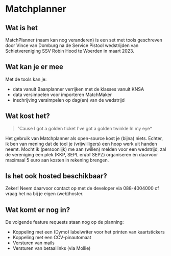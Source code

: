 # Matchplanner

## Wat is het

MatchPlanner (naam kan nog veranderen) is een set met tools geschreven door Vince van Domburg na de Service Pistool wedstrijden van Schietvereniging SSV Robin Hood te Woerden in maart 2023.

## Wat kan je er mee

Met de tools kan je:
- data vanuit Baanplanner verrijken met de klasses vanuit KNSA
- data versimpelen voor importeren MatchMaker
- inschrijving versimpelen op dag(en) van de wedstrijd

## Wat kost het?

> 'Cause I got a golden ticket
> I've got a golden twinkle
> In my eye*

Het gebruik van Matchplanner als open-source kost je (bijna) niets. Echter, ik ben van mening dat de tool je (vrijwilligers) een hoop werk uit handen neemt. Mocht ik (persoonlijk) me aan (willen) melden voor een wedstrijd, zal de vereniging een plek (KKP, SEPL en/of SEPZ) organiseren én daarvoor maximaal 5 euro aan kosten in rekening brengen.

## Is het ook hosted beschikbaar?

Zeker! Neem daarvoor contact op met de developer via 088-4004000 of vraag het na bij je eigen (web)hoster.

## Wat komt er nog in?

De volgende feature requests staan nog op de planning:
- Koppeling met een (Dymo) labelwriter voor het printen van kaartstickers
- Koppeling met een CCV-pinautomaat
- Versturen van mails
- Versturen van betaallinks (via Mollie)